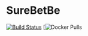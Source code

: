 # SureBetBe
 [![Build Status]( https://travis-ci.com/sourheartita/surebetbe.svg?token=ZAMnLsdoeyAp5qxtny53&branch=main)](https://travis-ci.com/github/sourheartita/surebetbe)
 [![Docker Pulls](https://img.shields.io/docker/pulls/sourheart/surebet-app)
